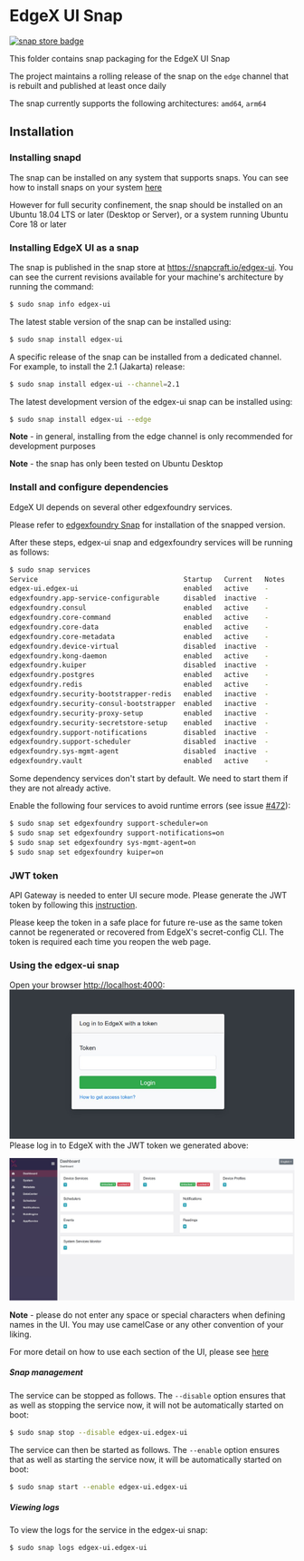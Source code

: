 # EdgeX UI Snap
[![snap store badge](https://raw.githubusercontent.com/snapcore/snap-store-badges/master/EN/%5BEN%5D-snap-store-black-uneditable.png)](https://snapcraft.io/edgex-ui)

This folder contains snap packaging for the EdgeX UI Snap

The project maintains a rolling release of the snap on the `edge` channel that is rebuilt and published at least once daily

The snap currently supports the following architectures: `amd64`, `arm64`

## Installation

### Installing snapd

The snap can be installed on any system that supports snaps. You can see how to install snaps on your system [here](https://snapcraft.io/docs/installing-snapd)

However for full security confinement, the snap should be installed on an Ubuntu 18.04 LTS or later (Desktop or Server), or a system running Ubuntu Core 18 or later

### Installing EdgeX UI as a snap
The snap is published in the snap store at https://snapcraft.io/edgex-ui.
You can see the current revisions available for your machine's architecture by running the command:

```bash
$ sudo snap info edgex-ui
```

The latest stable version of the snap can be installed using:

```bash
$ sudo snap install edgex-ui
```

A specific release of the snap can be installed from a dedicated channel. For example, to install the 2.1 (Jakarta) release:

```bash
$ sudo snap install edgex-ui --channel=2.1
```

The latest development version of the edgex-ui snap can be installed using:

```bash
$ sudo snap install edgex-ui --edge
```

**Note** - in general, installing from the edge channel is only recommended for development purposes

**Note** - the snap has only been tested on Ubuntu Desktop

### Install and configure dependencies
EdgeX UI depends on several other edgexfoundry services. 

Please refer to [edgexfoundry Snap](https://github.com/edgexfoundry/edgex-go/blob/main/snap/README.md) for installation of the snapped version.

After these steps, edgex-ui snap and edgexfoundry services will be running as follows:

```bash
$ sudo snap services
Service                                    Startup   Current   Notes
edgex-ui.edgex-ui                          enabled   active    -
edgexfoundry.app-service-configurable      disabled  inactive  -
edgexfoundry.consul                        enabled   active    -
edgexfoundry.core-command                  enabled   active    -
edgexfoundry.core-data                     enabled   active    -
edgexfoundry.core-metadata                 enabled   active    -
edgexfoundry.device-virtual                disabled  inactive  -
edgexfoundry.kong-daemon                   enabled   active    -
edgexfoundry.kuiper                        disabled  inactive  -
edgexfoundry.postgres                      enabled   active    -
edgexfoundry.redis                         enabled   active    -
edgexfoundry.security-bootstrapper-redis   enabled   inactive  -
edgexfoundry.security-consul-bootstrapper  enabled   inactive  -
edgexfoundry.security-proxy-setup          enabled   inactive  -
edgexfoundry.security-secretstore-setup    enabled   inactive  -
edgexfoundry.support-notifications         disabled  inactive  -
edgexfoundry.support-scheduler             disabled  inactive  -
edgexfoundry.sys-mgmt-agent                disabled  inactive  -
edgexfoundry.vault                         enabled   active    -
```

Some dependency services don't start by default. We need to start them if they are not already active.

Enable the following four services to avoid runtime errors (see issue [#472](https://github.com/edgexfoundry/edgex-ui-go/issues/472)):

```bash
$ sudo snap set edgexfoundry support-scheduler=on 
$ sudo snap set edgexfoundry support-notifications=on 
$ sudo snap set edgexfoundry sys-mgmt-agent=on
$ sudo snap set edgexfoundry kuiper=on
```

### JWT token

API Gateway is needed to enter UI secure mode. Please generate the JWT token by following this 
[instruction](https://github.com/edgexfoundry/edgex-go/blob/main/snap/README.md#jwt-tokens).

Please keep the token in a safe place for future re-use as the same token cannot be regenerated or recovered from EdgeX's secret-config CLI. The token is required each time you reopen the web page.

### Using the edgex-ui snap

Open your browser [http://localhost:4000](http://localhost:4000/):![](./local/assets/ui-login.jpg)
Please log in to EdgeX with the JWT token we generated above:

![](./local/assets/ui-homepage.jpg)

**Note** - please do not enter any space or special characters when defining names in the UI. You may use camelCase or any other convention of your liking.

For more detail on how to use each section of the UI, please see [here](https://docs.edgexfoundry.org/2.1/getting-started/tools/Ch-GUI/#general)

##### Snap management

The service can be stopped as follows. The `--disable` option
ensures that as well as stopping the service now, it will not be automatically started on boot:

```bash
$ sudo snap stop --disable edgex-ui.edgex-ui
```

The service can then be started as follows. The `--enable` option
ensures that as well as starting the service now, it will be automatically started on boot:

```bash
$ sudo snap start --enable edgex-ui.edgex-ui
```

##### Viewing logs

To view the logs for the service in the edgex-ui snap:

```
$ sudo snap logs edgex-ui.edgex-ui
```


